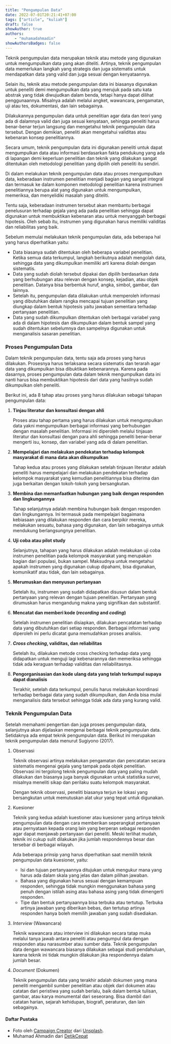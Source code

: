 ```yaml
---
title: "Pengumpulan Data"
date: 2022-07-01T20:21:41+07:00
tags: ["article", "kuliah"]
draft: false
showAuthor: true
authors:
    - "muhamadahmadin"
showAuthorsBadges: false 
---
```


Teknik pengumpulan data merupakan teknik atau metode yang digunakan untuk mengumpulkan data yang akan diteliti. Artinya, teknik pengumpulan data memerlukan langkah yang strategis dan juga sistematis untuk mendapatkan data yang valid dan juga sesuai dengan kenyataannya.

Selain itu, teknik atau metode pengumpulan data ini biasanya digunakan untuk peneliti demi mengumpulkan data yang merujuk pada satu kata abstrak yang tidak diwujudkan dalam benda, tetapi hanya dapat dilihat penggunaannya. Misalnya adalah melalui angket, wawancara, pengamatan, uji atau tes, dokumentasi, dan lain sebagainya.

Dilakukannya pengumpulan data untuk penelitian agar data dan teori yang ada di dalamnya valid dan juga sesuai kenyataan, sehingga peneliti harus benar-benar terjun langsung dan mengetahui teknik pengumpulan data tersebut. Dengan demikian, peneliti akan mengetahui validitas atau kebenaran konsep penelitiannya.

Secara umum, teknik pengumpulan data ini digunakan peneliti untuk dapat mengumpulkan data atau informasi berdasarkan fakta pendukung yang ada di lapangan demi keperluan penelitian dan teknik yang dilakukan sangat ditentukan oleh metodologi penelitian yang dipilih oleh peneliti itu sendiri.

Di dalam melakukan teknik pengumpulan data atau proses mengumpulkan data, keberadaan instrumen penelitian menjadi bagian yang sangat integral dan termasuk ke dalam komponen metodologi penelitian karena instrumen penelitiannya berupa alat yang digunakan untuk mengumpulkan, memeriksa, dan menyelidiki masalah yang diteliti.

Tentu saja, keberadaan instrumen tersebut akan membantu berbagai penelusuran terhadap gejala yang ada pada penelitian sehingga dapat digunakan untuk membuktikan kebenaran atau untuk menyanggah berbagai hipotesis. Oleh sebab itu, instrumen yang digunakan harus memiliki validitas dan reliabilitas yang baik.

Sebelum memulai melakukan teknik pengumpulan data, ada beberapa hal yang harus diperhatikan yaitu:
- Data biasanya sudah ditentukan oleh beberapa variabel penelitian. Ketika semua data terkumpul, langkah berikutnya adalah mengolah data, sehingga data yang dikumpulkan memiliki arti karena diolah dengan sistematis.
- Data yang sudah diolah tersebut dipakai dan dipilih berdasarkan data yang berhubungan atau relevan dengan konsep, kejadian, atau objek penelitian. Datanya bisa berbentuk huruf, angka, simbol, gambar, dan lainnya.
- Setelah itu, pengumpulan data dilakukan untuk memperoleh informasi yang dibutuhkan dalam rangka mencapai tujuan penelitian yang diungkap dalam bentuk hipotesis yaitu jawaban sementara terhadap pertanyaan penelitian.
- Data yang sudah dikumpulkan ditentukan oleh berbagai variabel yang ada di dalam hipotesis dan dikumpulkan dalam bentuk sampel yang sudah ditentukan sebelumnya dan sampelnya digunakan untuk menganalisis sasaran penelitian.

### Proses Pengumpulan Data
Dalam teknik pengumpulan data, tentu saja ada proses yang harus dilakukan. Prosesnya harus terlaksana secara sistematis dan terarah agar data yang dikumpulkan bisa dibuktikan kebenarannya. Karena pada dasarnya, proses pengumpulan data dalam teknik mengumpulkan data ini nanti harus bisa membuktikan hipotesis dari data yang hasilnya sudah dikumpulkan oleh peneliti.

Berikut ini, ada 8 tahap atau proses yang harus dilakukan sebagai tahapan pengumpulan data:

1. **Tinjau literatur dan konsultasi dengan ahli**

    Proses atau tahap pertama yang harus dilakukan untuk mengumpulkan data yakni mengumpulkan berbagai informasi yang berhubungan dengan masalah penelitian. Informasi ini diperoleh melalui tinjauan literatur dan konsultasi dengan para ahli sehingga peneliti benar-benar mengerti isu, konsep, dan variabel yang ada di dalam penelitian.

2. **Mempelajari dan melakukan pendekatan terhadap kelompok masyarakat di mana data akan dikumpulkan**

    Tahap kedua atau proses yang dilakukan setelah tinjauan literatur adalah peneliti harus mempelajari dan melakukan pendekatan terhadap kelompok masyarakat yang kemudian penelitiannya bisa diterima dan juga berkaitan dengan tokoh-tokoh yang bersangkutan.

3. **Membina dan memanfaatkan hubungan yang baik dengan responden dan lingkungannya**

    Tahap selanjutnya adalah membina hubungan baik dengan responden dan lingkungannya. Ini termasuk pada mempelajari bagaimana kebiasaan yang dilakukan responden dan cara berpikir mereka, melakukan sesuatu, bahasa yang digunakan, dan lain sebagainya untuk mendukung berlangsungnya penelitian.

4. **Uji coba atau pilot study**

    Selanjutnya, tahapan yang harus dilakukan adalah melakukan uji coba instrumen penelitian pada kelompok masyarakat yang merupakan bagian dari populasi, bukan sampel. Maksudnya untuk mengetahui apakah instrumen yang digunakan cukup dipahami, bisa digunakan, komunikatif atau tidak, dan lain sebagainya.

5. **Merumuskan dan menyusun pertanyaan**

    Setelah itu, instrumen yang sudah didapatkan disusun dalam bentuk pertanyaan yang relevan dengan tujuan penelitian. Pertanyaan yang dirumuskan harus mengandung makna yang signifikan dan substantif.

6. **Mencatat dan memberi kode (*recording* and *coding*)**

    Setelah instrumen penelitian disiapkan, dilakukan pencatatan terhadap data yang dibutuhkan dari setiap responden. Berbagai informasi yang diperoleh ini perlu dicatat guna memudahkan proses analisis.

7. ***Cross checking*, validitas, dan reliabilitas**

    Setelah itu, dilakukan metode cross checking terhadap data yang didapatkan untuk menguji lagi kebenarannya dan memeriksa sehingga tidak ada keraguan terhadap validitas dan reliabilitasnya.

8. **Pengorganisasian dan kode ulang data yang telah terkumpul supaya dapat dianalisis**

    Terakhir, setelah data terkumpul, penulis harus melakukan koordinasi terhadap berbagai data yang sudah dikumpulkan, dan Anda bisa mulai menganalisis data tersebut sehingga tidak ada data yang kurang valid.

### Teknik Pengumpulan Data
Setelah memahami pengertian dan juga proses pengumpulan data, selanjutnya akan dijelaskan mengenai berbagai teknik pengumpulan data. Setidaknya ada empat teknik pengumpulan data. Berikut ini merupakan teknik pengumpulan data menurut Sugiyono (2017).
1. Observasi

    Teknik observasi artinya melakukan pengamatan dan pencatatan secara sistematis mengenai gejala yang tampak pada objek penelitian. Observasi ini tergolong teknik pengumpulan data yang paling mudah dilakukan dan biasanya juga banyak digunakan untuk statistika survei, misalnya meneliti sikap dan perilaku suatu kelompok masyarakat.

    Dengan teknik observasi, peneliti biasanya terjun ke lokasi yang bersangkutan untuk memutuskan alat ukur yang tepat untuk digunakan.

2. Kuesioner

    Teknik yang kedua adalah kuestioner atau kuesioner yang artinya teknik pengumpulan data dengan cara memberikan seperangkat pertanyaan atau pernyataan kepada orang lain yang berperan sebagai responden agar dapat menjawab pertanyaan dari peneliti. Meski terlihat mudah, teknik ini cukup sulit dilakukan jika jumlah respondennya besar dan tersebar di berbagai wilayah.

    Ada beberapa prinsip yang harus diperhatikan saat memilih teknik pengumpulan data kuesioner, yaitu:
    - Isi dan tujuan pertanyaannya ditujukan untuk mengukur mana yang harus ada dalam skala yang jelas dan dalam pilihan jawaban.
    - Bahasa yang digunakan harus sesuai dengan kemampuan responden, sehingga tidak mungkin menggunakan bahasa yang penuh dengan istilah asing atau bahasa asing yang tidak dimengerti responden.
    - Tipe dan bentuk pertanyaannya bisa terbuka atau tertutup. Terbuka artinya jawaban yang diberikan bebas, dan tertutup artinya responden hanya boleh memilih jawaban yang sudah disediakan.

3. *Interview* (Wawancara)

    Teknik wawancara atau interview ini dilakukan secara tatap muka melalui tanya jawab antara peneliti atau pengumpul data dengan responden atau narasumber atau sumber data. Teknik pengumpulan data dengan wawancara biasanya dilakukan sebagai studi pendahuluan, karena teknik ini tidak mungkin dilakukan jika respondennya dalam jumlah besar.

4. *Document* (Dokumen)

    Teknik pengumpulan data yang terakhir adalah dokumen yang mana peneliti mengambil sumber penelitian atau objek dari dokumen atau catatan dari peristiwa yang sudah berlalu, baik dalam bentuk tulisan, gambar, atau karya monumental dari seseorang. Bisa diambil dari catatan harian, sejarah kehidupan, biografi, peraturan, dan lain sebagainya.

#### Daftar Pustaka
- Foto oleh [Campaign Creator](https://unsplash.com/@campaign_creators?utm_source=unsplash&utm_medium=referral&utm_content=creditCopyText) dari [Unsplash](https://unsplash.com/s/photos/data-gathering?utm_source=unsplash&utm_medium=referral&utm_content=creditCopyText).
- Muhamad Ahmadin dari [DetikCepat](https://detikcepat.com/bab-v-teknik-pengumpulan-data/)
